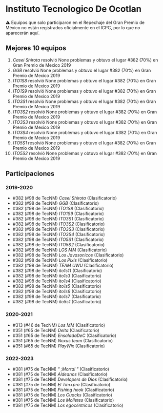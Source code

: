 # Instituto Tecnologico De Ocotlan

:warning: Equipos que solo participaron en el Repechaje del Gran Premio de México no están registrados oficialmente en el ICPC, por lo que no aparecerán aquí.

## Mejores 10 equipos

1. _Casei Shirota_ resolvió None problemas y obtuvo el lugar #382 (70%) en Gran Premio de Mexico 2019
1. _GGB_ resolvió None problemas y obtuvo el lugar #382 (70%) en Gran Premio de Mexico 2019
1. _ITO1S8_ resolvió None problemas y obtuvo el lugar #382 (70%) en Gran Premio de Mexico 2019
1. _ITO1S9_ resolvió None problemas y obtuvo el lugar #382 (70%) en Gran Premio de Mexico 2019
1. _ITO3S1_ resolvió None problemas y obtuvo el lugar #382 (70%) en Gran Premio de Mexico 2019
1. _ITO3S2_ resolvió None problemas y obtuvo el lugar #382 (70%) en Gran Premio de Mexico 2019
1. _ITO3S3_ resolvió None problemas y obtuvo el lugar #382 (70%) en Gran Premio de Mexico 2019
1. _ITO3S4_ resolvió None problemas y obtuvo el lugar #382 (70%) en Gran Premio de Mexico 2019
1. _ITO5S1_ resolvió None problemas y obtuvo el lugar #382 (70%) en Gran Premio de Mexico 2019
1. _ITO5S2_ resolvió None problemas y obtuvo el lugar #382 (70%) en Gran Premio de Mexico 2019

## Participaciones

### 2019-2020

- #382 (#98 de TecNM) _Casei Shirota_ (Clasificatorio)
- #382 (#98 de TecNM) _GGB_ (Clasificatorio)
- #382 (#98 de TecNM) _ITO1S8_ (Clasificatorio)
- #382 (#98 de TecNM) _ITO1S9_ (Clasificatorio)
- #382 (#98 de TecNM) _ITO3S1_ (Clasificatorio)
- #382 (#98 de TecNM) _ITO3S2_ (Clasificatorio)
- #382 (#98 de TecNM) _ITO3S3_ (Clasificatorio)
- #382 (#98 de TecNM) _ITO3S4_ (Clasificatorio)
- #382 (#98 de TecNM) _ITO5S1_ (Clasificatorio)
- #382 (#98 de TecNM) _ITO5S2_ (Clasificatorio)
- #382 (#98 de TecNM) _LOS MM_ (Clasificatorio)
- #382 (#98 de TecNM) _Los Javasonicos_ (Clasificatorio)
- #382 (#98 de TecNM) _Los Pixis_ (Clasificatorio)
- #382 (#98 de TecNM) _TEAM UWU_ (Clasificatorio)
- #382 (#98 de TecNM) _ito1s11_ (Clasificatorio)
- #382 (#98 de TecNM) _ito1s3_ (Clasificatorio)
- #382 (#98 de TecNM) _ito1s4_ (Clasificatorio)
- #382 (#98 de TecNM) _ito1s5_ (Clasificatorio)
- #382 (#98 de TecNM) _ito1s6_ (Clasificatorio)
- #382 (#98 de TecNM) _ito1s7_ (Clasificatorio)
- #382 (#98 de TecNM) _ito5s1_ (Clasificatorio)

### 2020-2021

- #313 (#46 de TecNM) _Los MM_ (Clasificatorio)
- #351 (#65 de TecNM) _Delta_ (Clasificatorio)
- #351 (#65 de TecNM) _EnsaladaDeC_ (Clasificatorio)
- #351 (#65 de TecNM) _Noxus team_ (Clasificatorio)
- #351 (#65 de TecNM) _PlayWix_ (Clasificatorio)

### 2022-2023

- #381 (#75 de TecNM) _" ;Mortal "_ (Clasificatorio)
- #381 (#75 de TecNM) _Aldeanos_ (Clasificatorio)
- #381 (#75 de TecNM) _Developers de Dios_ (Clasificatorio)
- #381 (#75 de TecNM) _El Tim+pro_ (Clasificatorio)
- #381 (#75 de TecNM) _Fishing hook_ (Clasificatorio)
- #381 (#75 de TecNM) _Los Cuacks_ (Clasificatorio)
- #381 (#75 de TecNM) _Los Molletes_ (Clasificatorio)
- #381 (#75 de TecNM) _Los egocéntricos_ (Clasificatorio)



